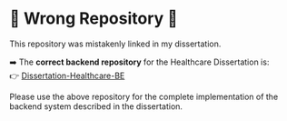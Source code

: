 # 🚨 Wrong Repository 🚨  

This repository was mistakenly linked in my dissertation.  

➡️ The **correct backend repository** for the Healthcare Dissertation is:  
👉 [Dissertation-Healthcare-BE](https://github.com/KshitijGhodekar/Dissertation-Healthcare-BE)  

Please use the above repository for the complete implementation of the backend system described in the dissertation.  
